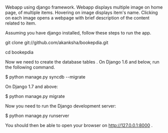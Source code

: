 Webapp using django framework.
Webapp displays multiple image on home page, of multiple items. 
Hovering on image displays item's name. 
Clicking on each image opens a webpage with brief description of the content related to item.

Assuming you have django installed, follow these steps to run the app.

git clone git://github.com/akanksha/bookepdia.git

cd bookepdia

Now we need to create the database tables . On Django 1.6 and below, run the following command.

$ python manage.py syncdb --migrate

On Django 1.7 and above:

$ python manage.py migrate

Now you need to run the Django development server:

$ python manage.py runserver

You should then be able to open your browser on http://127.0.0.1:8000 .

